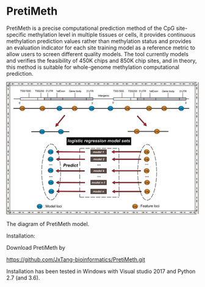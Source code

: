 # PretiMeth
PretiMeth is a precise computational prediction method of the CpG site-specific methylation level in multiple tissues or cells, it provides 
continuous methylation prediction values rather than methylation status and provides an evaluation indicator for each site training model 
as a reference metric to allow users to screen different quality models.
The tool currently models and verifies the feasibility of 450K chips and 850K chip sites, and in theory, this method is suitable for whole-genome methylation 
computational prediction.

![image](https://github.com/JxTang-bioinformatics/PretiMeth/blob/master/images/web_picture0724_2.png)

The diagram of PretiMeth model.

Installation:

Download PretiMeth by

https://github.com/JxTang-bioinformatics/PretiMeth.git

Installation has been tested in Windows with Visual studio 2017 and Python 2.7 (and 3.6).

